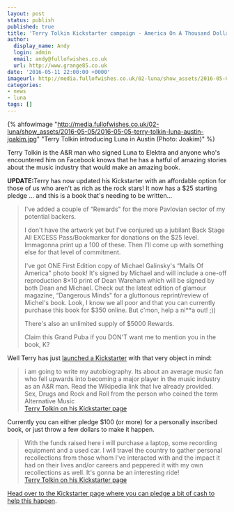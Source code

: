```yaml
---
layout: post
status: publish
published: true
title: 'Terry Tolkin Kickstarter campaign - America On A Thousand Dollars A Day'
author:
  display_name: Andy
  login: admin
  email: andy@fullofwishes.co.uk
  url: http://www.grange85.co.uk
date: '2016-05-11 22:00:00 +0000'
imageurl: http://media.fullofwishes.co.uk/02-luna/show_assets/2016-05-05/2016-05-05-terry-tolkin-luna-austin-joakim.jpg
categories:
- news
- luna
tags: []
---
```

{% ahfowimage "http://media.fullofwishes.co.uk/02-luna/show_assets/2016-05-05/2016-05-05-terry-tolkin-luna-austin-joakim.jpg" "Terry Tolkin introducing Luna in Austin (Photo: Joakim)" %}
<p class="lead">Terry Tolkin is the A&amp;R man who signed Luna to Elektra and anyone who's encountered him on Facebook knows that he has a hatful of amazing stories about the music industry that would make an amazing book.</p>

<div class="bg-info">
<p><strong>UPDATE:</strong>Terry has now updated his Kickstarter with an affordable option for those of us who aren't as rich as the rock stars! It now has a $25 starting pledge ... and this is a book that's needing to be written...</p>

<blockquote><p>I've added a couple of “Rewards" for the more Pavlovian sector of my potential backers.</p>
<p>I don't have the artwork yet but I've conjured up a jubilant Back Stage All EXCESS Pass/Bookmarker for donations on the $25 level. Immagonna print up a 100 of these. Then I'll come up with something else for that level of commitment.</p>
<p>I've got ONE First Edition copy of Michael Galinsky's “Malls Of America" photo book! It's signed by Michael and will include a one-off reproduction 8×10 print of Dean Wareham which will be signed by both Dean and Michael. Check out the latest edition of glamour magazine, “Dangerous Minds" for a gluttonous reprint/review of Michel's book. Look, I know we all poor and that you can currently purchase this book for $350 online. But c'mon, help a ni**a out! ;))</p>
<p>There's also an unlimited supply of $5000 Rewards. </p>
<p>Claim this Grand Puba if you DON'T want me to mention you in the book, K?</p>
</blockquote>
</div>
<p>Well Terry has just <a href="https://www.kickstarter.com/projects/terrytolkin/america-on-a-thousand-dollars-a-day">launched a Kickstarter</a> with that very object in mind:</p>
<blockquote>i am going to write my autobiography. Its about an average music fan who fell upwards into becoming a major player in the music industry as an A&amp;R man. Read the Wikipedia link that Ive already provided. Sex, Drugs and Rock and Roll from the person who coined the term Alternative Music
<footer><a href="https://www.kickstarter.com/projects/terrytolkin/america-on-a-thousand-dollars-a-day">Terry Tolkin on his Kickstarter page</a></footer></blockquote>
<p>Currently you can either pledge $100 (or more) for a personally inscribed book, or just throw a few dollars to make it happen.</p>

<blockquote>With the funds raised here i will purchase a laptop, some recording equipment and a used car. I will travel the country to gather personal recollections from those whom I've interacted with and the impact it had on their lives and/or careers and peppered it with my own recollections as well. It's gonna be an interesting ride!<footer><a href="https://www.kickstarter.com/projects/terrytolkin/america-on-a-thousand-dollars-a-day">Terry Tolkin on his Kickstarter page</a></footer></blockquote>

<p><a href="https://www.kickstarter.com/projects/terrytolkin/america-on-a-thousand-dollars-a-day">Head over to the Kickstarter page where you can pledge a bit of cash to help this happen</a>.</p>

